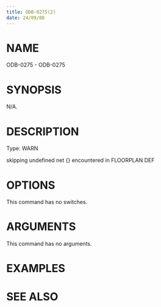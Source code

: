 ```yaml
---
title: ODB-0275(2)
date: 24/09/08
---
```


# NAME

ODB-0275 - ODB-0275

# SYNOPSIS

N/A.

# DESCRIPTION

Type: WARN

skipping undefined net {} encountered in FLOORPLAN DEF

# OPTIONS

This command has no switches.

# ARGUMENTS

This command has no arguments.

# EXAMPLES

# SEE ALSO
